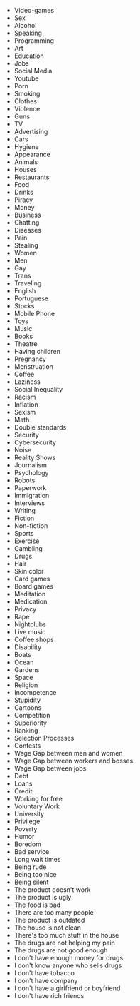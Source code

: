 - Video-games
- Sex
- Alcohol
- Speaking
- Programming
- Art
- Education
- Jobs
- Social Media
- Youtube
- Porn
- Smoking
- Clothes
- Violence
- Guns
- TV
- Advertising
- Cars
- Hygiene
- Appearance
- Animals
- Houses
- Restaurants
- Food
- Drinks
- Piracy
- Money
- Business
- Chatting
- Diseases
- Pain
- Stealing
- Women
- Men
- Gay
- Trans
- Traveling
- English
- Portuguese
- Stocks
- Mobile Phone
- Toys
- Music
- Books
- Theatre
- Having children
- Pregnancy
- Menstruation
- Coffee
- Laziness
- Social Inequality
- Racism
- Inflation
- Sexism
- Math
- Double standards
- Security
- Cybersecurity
- Noise
- Reality Shows
- Journalism
- Psychology
- Robots
- Paperwork
- Immigration
- Interviews
- Writing
- Fiction
- Non-fiction
- Sports
- Exercise
- Gambling
- Drugs
- Hair
- Skin color
- Card games
- Board games
- Meditation
- Medication
- Privacy
- Rape
- Nightclubs
- Live music
- Coffee shops
- Disability
- Boats
- Ocean
- Gardens
- Space
- Religion
- Incompetence
- Stupidity
- Cartoons
- Competition
- Superiority
- Ranking
- Selection Processes
- Contests
- Wage Gap between men and women
- Wage Gap between workers and bosses
- Wage Gap between jobs
- Debt
- Loans
- Credit
- Working for free
- Voluntary Work
- University
- Privilege
- Poverty
- Humor
- Boredom
- Bad service
- Long wait times
- Being rude
- Being too nice
- Being silent
- The product doesn't work
- The product is ugly
- The food is bad
- There are too many people
- The product is outdated
- The house is not clean
- There's too much stuff in the house
- The drugs are not helping my pain
- The drugs are not good enough
- I don't have enough money for drugs
- I don't know anyone who sells drugs
- I don't have tobacco
- I don't have company
- I don't have a girlfriend or boyfriend
- I don't have rich friends
